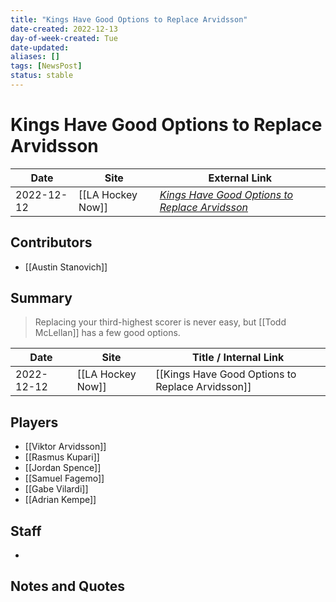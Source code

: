 ```yaml
---
title: "Kings Have Good Options to Replace Arvidsson"
date-created: 2022-12-13
day-of-week-created: Tue
date-updated: 
aliases: []
tags: [NewsPost]
status: stable
---
```


# Kings Have Good Options to Replace Arvidsson

| Date       | Site              | External Link                                                                                                                                     |
| ---------- | ----------------- | ------------------------------------------------------------------------------------------------------------------------------------------------- |
| 2022-12-12 | [[LA Hockey Now]] | [*Kings Have Good Options to Replace Arvidsson*](https://www.lahockeynow.com/2022/12/12/los-angeles-kings-have-good-options-to-replace-arvidsson) |

## Contributors
- [[Austin Stanovich]]

## Summary
> Replacing your third-highest scorer is never easy, but [[Todd McLellan]] has a few good options.

| Date       | Site              | Title / Internal Link                            |
| ---------- | ----------------- | ------------------------------------------------ |
| 2022-12-12 | [[LA Hockey Now]] | [[Kings Have Good Options to Replace Arvidsson]] |

## Players
- [[Viktor Arvidsson]]
- [[Rasmus Kupari]]
- [[Jordan Spence]]
- [[Samuel Fagemo]]
- [[Gabe Vilardi]]
- [[Adrian Kempe]]

## Staff
- 

## Notes and Quotes


